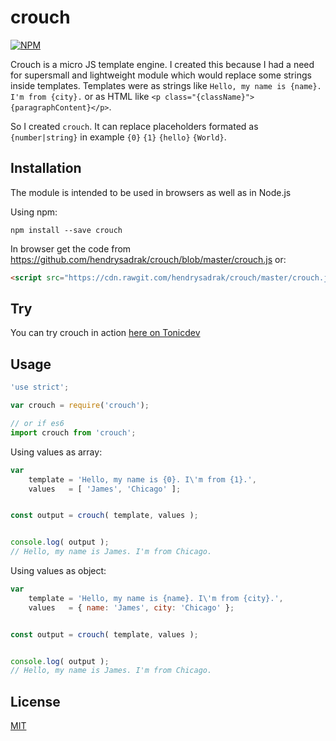 # crouch

[![NPM](https://nodei.co/npm/crouch.png?compact=true)](https://nodei.co/npm/crouch/)

Crouch is a micro JS template engine. I created this because I had a need for supersmall and lightweight module which would replace some strings inside templates. Templates were as strings like `Hello, my name is {name}. I'm from {city}.` or as HTML like `<p class="{className}">{paragraphContent}</p>`. 

So I created `crouch`. It can replace placeholders formated as `{number|string}` in example `{0}` `{1}` `{hello}` `{World}`.


## Installation

The module is intended to be used in browsers as well as in Node.js


Using npm:
```
npm install --save crouch
```

In browser get the code from https://github.com/hendrysadrak/crouch/blob/master/crouch.js or:
```html
<script src="https://cdn.rawgit.com/hendrysadrak/crouch/master/crouch.js"></script>
```


## Try

You can try crouch in action [here on Tonicdev](https://tonicdev.com/hendrysadrak/crouch-example-1)


## Usage

```javascript
'use strict';

var crouch = require('crouch');

// or if es6
import crouch from 'crouch';
```

Using values as array:

```javascript
var
    template = 'Hello, my name is {0}. I\'m from {1}.',
    values   = [ 'James', 'Chicago' ];


const output = crouch( template, values );


console.log( output );
// Hello, my name is James. I'm from Chicago.
```

Using values as object:

```javascript
var
    template = 'Hello, my name is {name}. I\'m from {city}.',
    values   = { name: 'James', city: 'Chicago' };


const output = crouch( template, values );


console.log( output );
// Hello, my name is James. I'm from Chicago.
```


## License

[MIT](LICENSE)
